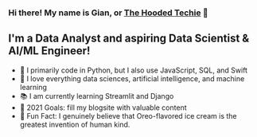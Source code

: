 ### Hi there! My name is Gian, or [The Hooded Techie](https://thehoodedtechie.com/main/) 👋

## I'm a Data Analyst and aspiring Data Scientist & AI/ML Engineer!
- 🐍 I primarily code in Python, but I also use JavaScript, SQL, and Swift
- 🤖 I love everything data sciences, artificial intelligence, and machine learning
- 📚 I am currently learning Streamlit and Django
- 🥅 2021 Goals: fill my blogsite with valuable content
- 🍦 Fun Fact: I genuinely believe that Oreo-flavored ice cream is the greatest invention of human kind.
